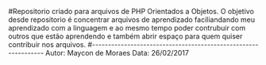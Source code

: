 #Repositorio criado para arquivos de PHP Orientados a Objetos.
O objetivo desde repositorio é concentrar arquivos de aprendizado 
faciliandando meu aprendizado com a linguagem 
e ao mesmo tempo poder contrubuir com outros que estão aprendendo e
também abrir espaço para quem quiser contribuir nos arquivos.
#---------------------------------------------------------------
Autor: Maycon de Moraes
Data: 26/02/2017